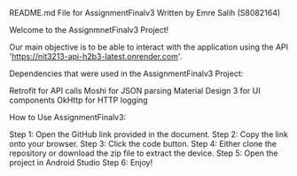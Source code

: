 README.md File for AssignmentFinalv3 
Written by Emre Salih (S8082164) 


Welcome to the AssignmnetFinalv3 Project! 

Our main objective is to be able to interact with the application using the API 'https://nit3213-api-h2b3-latest.onrender.com'. 

Dependencies that were used in the AssignmentFinalv3 Project: 

Retrofit for API calls
Moshi for JSON parsing
Material Design 3 for UI components
OkHttp for HTTP logging

How to Use AssignmentFinalv3:

Step 1: Open the GitHub link provided in the document. 
Step 2: Copy the link onto your browser.
Step 3: Click the code button.
Step 4: Either clone the repository or download the zip file to extract the device.
Step 5: Open the project in Android Studio 
Step 6: Enjoy!

